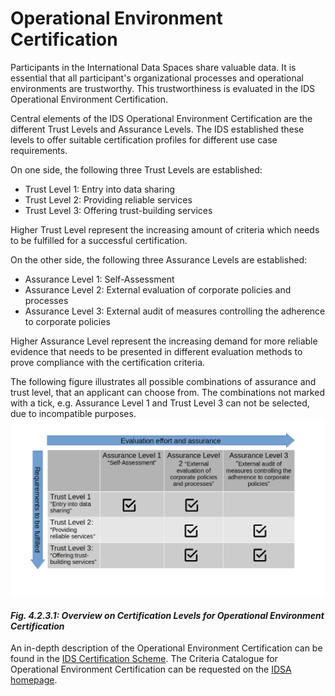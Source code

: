 # Operational Environment Certification

Participants in the International Data Spaces share valuable data. It is essential that all participant's organizational processes and operational environments are trustworthy. This trustworthiness is evaluated in the IDS Operational Environment Certification.


Central elements of the IDS Operational Environment Certification are the different Trust Levels and Assurance Levels. The IDS established these levels to offer suitable certification profiles for different use case requirements.

On one side, the following three Trust Levels are established: 
+ Trust Level 1: Entry into data sharing
+ Trust Level 2: Providing reliable services
+ Trust Level 3: Offering trust-building services

Higher Trust Level represent the increasing amount of criteria which needs to be fulfilled for a successful certification.

On the other side, the following three Assurance Levels are established:
+ Assurance Level 1: Self-Assessment
+ Assurance Level 2: External evaluation of corporate policies and processes
+ Assurance Level 3: External audit of measures controlling the adherence to corporate policies

Higher Assurance Level represent the increasing demand for more reliable evidence that needs to be presented in different evaluation methods to prove compliance with the certification criteria. 

The following figure illustrates all possible combinations of assurance and trust level, that an applicant can choose from. The combinations not marked with a tick, e.g. Assurance Level 1 and Trust Level 3 can not be selected, due to incompatible purposes.
![Operational Environment Certification Matrix](./media/2022_Operational_Environment_Certification_Matrix.png)
#### _Fig. 4.2.3.1: Overview on Certification Levels for Operational Environment Certification_

An in-depth description of the Operational Environment Certification can be found in the [IDS Certification Scheme](./CertificationScheme). The Criteria Catalogue for Operational Environment Certification can be requested on the [IDSA homepage](https://internationaldataspaces.org/publications/white-papers/).
